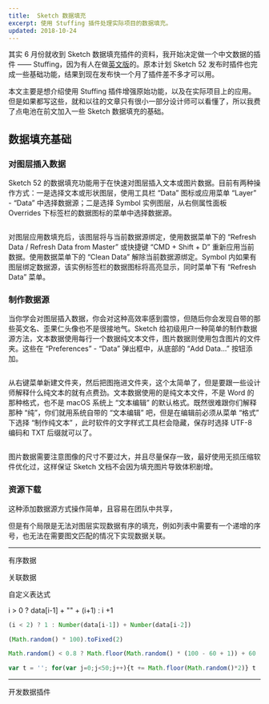```yaml
---
title:  Sketch 数据填充
excerpt: 使用 Stuffing 插件处理实际项目的数据填充。
updated: 2018-10-24
---
```


其实 6 月份就收到 Sketch 数据填充插件的资料，我开始决定做一个中文数据的插件 —— Stuffing，因为有人在做[英文版](https://rdd.reactdraw.com/)的。原本计划 Sketch 52 发布时插件也完成一些基础功能，结果到现在发布快一个月了插件差不多才可以用。

本文主要是想介绍使用 Stuffing 插件增强原始功能，以及在实际项目上的应用。但是如果都写这些，就和以往的文章只有很小一部分设计师可以看懂了，所以我费了点电池在前文加入一些 Sketch 数据填充的基础。

## 数据填充基础

### 对图层插入数据

Sketch 52 的数据填充功能用于在快速对图层插入文本或图片数据。目前有两种操作方式：一是选择文本或形状图层，使用工具栏 “Data” 图标或应用菜单 “Layer” - “Data” 中选择数据源；二是选择 Symbol 实例图层，从右侧属性面板 Overrides 下标签栏的数据图标的菜单中选择数据源。

![]()

对图层应用数填充后，该图层将与当前数据源绑定，使用数据菜单下的 “Refresh Data / Refresh Data from Master” 或快捷键 “CMD + Shift + D” 重新应用当前数据。使用数据菜单下的 “Clean Data” 解除当前数据源绑定。Symbol 内如果有图层绑定数据源，该实例标签栏的数据图标将高亮显示，同时菜单下有 “Refresh Data” 菜单。

### 制作数据源

当你学会对图层插入数据，你会对这种高效率感到震惊，但随后你会发现自带的那些英文名、歪果仁头像也不是很接地气。Sketch 给初级用户一种简单的制作数据源方法，文本数据使用每行一个数据纯文本文件，图片数据则使用包含图片的文件夹。这些在 “Preferences” - “Data” 弹出框中，从底部的 “Add Data...” 按钮添加。

![]()

从右键菜单新建文件夹，然后把图拖进文件夹，这个太简单了，但是要跟一些设计师解释什么纯文本的就有点费劲。文本数据使用的是纯文本文件，不是 Word 的那种格式，也不是 macOS 系统上 “文本编辑” 的默认格式。既然很难跟你们解释那种 “纯”，你们就用系统自带的 “文本编辑” 吧，但是在编辑前必须从菜单 “格式” 下选择 “制作纯文本” ，此时软件的文字样式工具栏会隐藏，保存时选择 UTF-8 编码和 TXT 后缀就可以了。

![]()

图片数据需要注意图像的尺寸不要过大，并且尽量保存一致，最好使用无损压缩软件优化过，这样保证 Sketch 文档不会因为填充图片导致体积剧增。

### 资源下载

这种添加数据源方式操作简单，且容易在团队中共享，



但是有个局限是无法对图层实现数据有序的填充，例如列表中需要有一个递增的序号，也无法在需要图文匹配的情况下实现数据关联。



----

有序数据

关联数据





自定义表达式

i > 0 ? data[i-1] + "" + (i+1) : i +1

```javascript
(i < 2) ? 1 : Number(data[i-1]) + Number(data[i-2])
```



```javascript
(Math.random() * 100).toFixed(2)
```



```javascript
Math.random() < 0.8 ? Math.floor(Math.random() * (100 - 60 + 1)) + 60 : Math.floor(Math.random() * 59)
```



```javascript
var t = ''; for(var j=0;j<50;j++){t += Math.floor(Math.random()*2)} t
```



----

开发数据插件